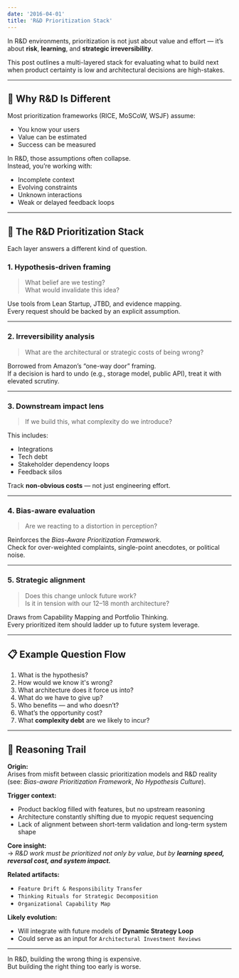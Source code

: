 ```yaml
---
date: '2016-04-01'
title: 'R&D Prioritization Stack'
---
```


In R&D environments, prioritization is not just about value and effort — it’s about **risk**, **learning**, and **strategic irreversibility**.

This post outlines a multi-layered stack for evaluating what to build next when product certainty is low and architectural decisions are high-stakes.

---

## 🧱 Why R&D Is Different

Most prioritization frameworks (RICE, MoSCoW, WSJF) assume:

- You know your users
- Value can be estimated
- Success can be measured

In R&D, those assumptions often collapse.  
Instead, you’re working with:

- Incomplete context  
- Evolving constraints  
- Unknown interactions  
- Weak or delayed feedback loops

---

## 🧰 The R&D Prioritization Stack

Each layer answers a different kind of question.

### 1. **Hypothesis-driven framing**
> What belief are we testing?  
> What would invalidate this idea?

Use tools from Lean Startup, JTBD, and evidence mapping.  
Every request should be backed by an explicit assumption.

---

### 2. **Irreversibility analysis**
> What are the architectural or strategic costs of being wrong?

Borrowed from Amazon’s “one-way door” framing.  
If a decision is hard to undo (e.g., storage model, public API), treat it with elevated scrutiny.

---

### 3. **Downstream impact lens**
> If we build this, what complexity do we introduce?

This includes:
- Integrations
- Tech debt
- Stakeholder dependency loops
- Feedback silos

Track **non-obvious costs** — not just engineering effort.

---

### 4. **Bias-aware evaluation**
> Are we reacting to a distortion in perception?

Reinforces the *Bias-Aware Prioritization Framework*.  
Check for over-weighted complaints, single-point anecdotes, or political noise.

---

### 5. **Strategic alignment**
> Does this change unlock future work?  
> Is it in tension with our 12–18 month architecture?

Draws from Capability Mapping and Portfolio Thinking.  
Every prioritized item should ladder up to future system leverage.

---

## 📋 Example Question Flow

1. What is the hypothesis?  
2. How would we know it's wrong?  
3. What architecture does it force us into?  
4. What do we have to give up?  
5. Who benefits — and who doesn’t?  
6. What’s the opportunity cost?  
7. What **complexity debt** are we likely to incur?

---

## 🧭 Reasoning Trail

**Origin:**  
Arises from misfit between classic prioritization models and R&D reality (see: *Bias-aware Prioritization Framework*, *No Hypothesis Culture*).

**Trigger context:**  
- Product backlog filled with features, but no upstream reasoning  
- Architecture constantly shifting due to myopic request sequencing  
- Lack of alignment between short-term validation and long-term system shape

**Core insight:**  
→ *R&D work must be prioritized not only by value, but by **learning speed, reversal cost, and system impact.***

**Related artifacts:**  
- `Feature Drift & Responsibility Transfer`  
- `Thinking Rituals for Strategic Decomposition`  
- `Organizational Capability Map`

**Likely evolution:**  
- Will integrate with future models of **Dynamic Strategy Loop**  
- Could serve as an input for `Architectural Investment Reviews`

---

In R&D, building the wrong thing is expensive.  
But building the right thing too early is worse.
